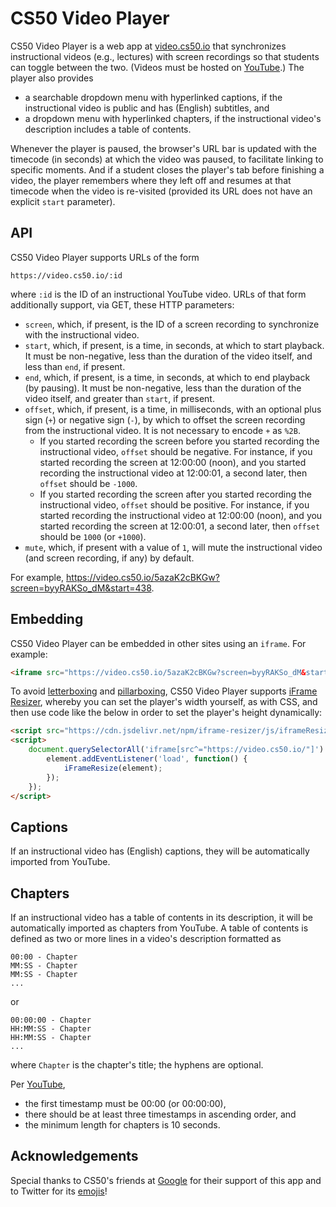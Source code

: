 # CS50 Video Player

CS50 Video Player is a web app at [video.cs50.io](https://video.cs50.io/) that synchronizes instructional videos (e.g., lectures) with screen recordings so that students can toggle between the two. (Videos must be hosted on [YouTube](https://www.youtube.com/).) The player also provides

* a searchable dropdown menu with hyperlinked captions, if the instructional video is public and has (English) subtitles, and
* a dropdown menu with hyperlinked chapters, if the instructional video's description includes a table of contents.

Whenever the player is paused, the browser's URL bar is updated with the timecode (in seconds) at which the video was paused, to facilitate linking to specific moments. And if a student closes the player's tab before finishing a video, the player remembers where they left off and resumes at that timecode when the video is re-visited (provided its URL does not have an explicit `start` parameter).

## API

CS50 Video Player supports URLs of the form

```text
https://video.cs50.io/:id
```

where `:id` is the ID of an instructional YouTube video. URLs of that form additionally support, via GET, these HTTP parameters:

* `screen`, which, if present, is the ID of a screen recording to synchronize with the instructional video.
* `start`, which, if present, is a time, in seconds, at which to start playback. It must be non-negative, less than the duration of the video itself, and less than `end`, if present.
* `end`, which, if present, is a time, in seconds, at which to end playback (by pausing). It must be non-negative, less than the duration of the video itself, and greater than `start`, if present.
* `offset`, which, if present, is a time, in milliseconds, with an optional plus sign (`+`) or negative sign (`-`), by which to offset the screen recording from the instructional video. It is not necessary to encode `+` as `%2B`.
    * If you started recording the screen before you started recording the instructional video, `offset` should be negative. For instance, if you started recording the screen at 12:00:00 (noon), and you started recording the instructional video at 12:00:01, a second later, then `offset` should be `-1000`.
    * If you started recording the screen after you started recording the instructional video, `offset` should be positive. For instance, if you started recording the instructional video at 12:00:00 (noon), and you started recording the screen at 12:00:01, a second later, then `offset` should be `1000` (or `+1000`).
* `mute`, which, if present with a value of `1`, will mute the instructional video (and screen recording, if any) by default.

For example, <https://video.cs50.io/5azaK2cBKGw?screen=byyRAKSo_dM&start=438>.

## Embedding

CS50 Video Player can be embedded in other sites using an `iframe`. For example:

```html
<iframe src="https://video.cs50.io/5azaK2cBKGw?screen=byyRAKSo_dM&start=438"></iframe>
```

To avoid [letterboxing](https://en.wikipedia.org/wiki/Letterboxing_(filming)) and [pillarboxing](https://en.wikipedia.org/wiki/Pillarbox), CS50 Video Player supports [iFrame Resizer](https://davidjbradshaw.github.io/iframe-resizer/), whereby you can set the player's width yourself, as with CSS, and then use code like the below in order to set the player's height dynamically:

```html
<script src="https://cdn.jsdelivr.net/npm/iframe-resizer/js/iframeResizer.min.js"></script>
<script>
    document.querySelectorAll('iframe[src^="https://video.cs50.io/"]').forEach(function(element) {
        element.addEventListener('load', function() {
            iFrameResize(element);
        });
    });
</script>
```

## Captions

If an instructional video has (English) captions, they will be automatically imported from YouTube.

## Chapters

If an instructional video has a table of contents in its description, it will be automatically imported as chapters from YouTube. A table of contents is defined as two or more lines in a video's description formatted as

```text
00:00 - Chapter
MM:SS - Chapter
MM:SS - Chapter
...
```

or

```text
00:00:00 - Chapter
HH:MM:SS - Chapter
HH:MM:SS - Chapter
...
```

where `Chapter` is the chapter's title; the hyphens are optional.

Per [YouTube](https://support.google.com/youtube/answer/9884579),

* the first timestamp must be 00:00 (or 00:00:00),
* there should be at least three timestamps in ascending order, and
* the minimum length for chapters is 10 seconds.

## Acknowledgements

Special thanks to CS50's friends at [Google](https://www.google.com/) for their support of this app and to Twitter for its [emojis](https://twemoji.twitter.com/)!
